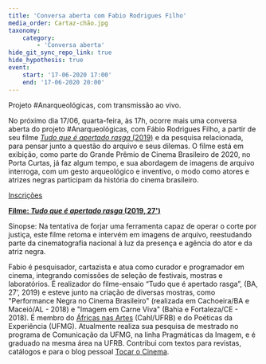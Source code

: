 ```yaml
---
title: 'Conversa aberta com Fabio Rodrigues Filho'
media_order: Cartaz-chão.jpg
taxonomy:
    category:
        - 'Conversa aberta'
hide_git_sync_repo_link: true
hide_hypothesis: true
event:
    start: '17-06-2020 17:00'
    end: '17-06-2020 20:00'
---
```


Projeto #Anarqueológicas, com transmissão ao vivo.

No próximo dia 17/06, quarta-feira, às 17h, ocorre mais uma conversa aberta do projeto #Anarqueológicas, com Fábio Rodrigues Filho, a partir de seu filme [*Tudo que é apertado rasga* (2019)](http://portacurtas.org.br/filme/?name=tudo_que_e_apertado_rasga) e da pesquisa relacionada, para pensar junto a questão do arquivo e seus dilemas. O filme está em exibição, como parte do Grande Prêmio de Cinema Brasileiro de 2020, no Porta Curtas, já faz algum tempo, e sua abordagem de imagens de arquivo interroga, com um gesto arqueológico e inventivo, o modo como atores e atrizes negras participam da história do cinema brasileiro.

[Inscrições](https://doity.com.br/conversa-aberta-com-fabio-rodrigues-filho?classes=btn,btn-primary,btn-lg)

[**Filme: *Tudo que é apertado rasga* (2019, 27')**](http://portacurtas.org.br/filme/?name=tudo_que_e_apertado_rasga)

Sinopse: Na tentativa de forjar uma ferramenta capaz de operar o corte por justiça, este filme retoma e intervém em imagens de arquivo, reestudando parte da cinematografia nacional à luz da presença e agência do ator e da atriz negra.

Fabio é pesquisador, cartazista e atua como curador e programador em cinema, integrando comissões de seleção de festivais, mostras e laboratórios. É realizador do filme-ensaio “Tudo que é apertado rasga”, (BA, 27’, 2019) e esteve junto na criação de diversas mostras, como "Performance Negra no Cinema Brasileiro" (realizada em Cachoeira/BA e Maceió/AL - 2018) e "Imagem em Carne Viva" (Bahia e Fortaleza/CE - 2018). É membro do [Áfricas nas Artes](http://africanasartes.wordpresss.com) (Cahl/UFRB) e do Poéticas da Experiência (UFMG). Atualmente realiza sua pesquisa de mestrado no programa de Comunicação da UFMG, na linha Pragmáticas da Imagem, e é graduado na mesma área na UFRB. Contribui com textos para revistas, catálogos e para o blog pessoal [Tocar o Cinema](https://tocarocinema.wordpress.com/).